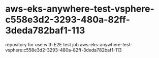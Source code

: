 # aws-eks-anywhere-test-vsphere-c558e3d2-3293-480a-82ff-3deda782baf1-113
repository for use with E2E test job aws-eks-anywhere-test-vsphere:c558e3d2-3293-480a-82ff-3deda782baf1-113
